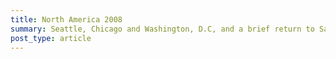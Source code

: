 ```yaml
---
title: North America 2008
summary: Seattle, Chicago and Washington, D.C, and a brief return to San Francisco.
post_type: article
---
```

